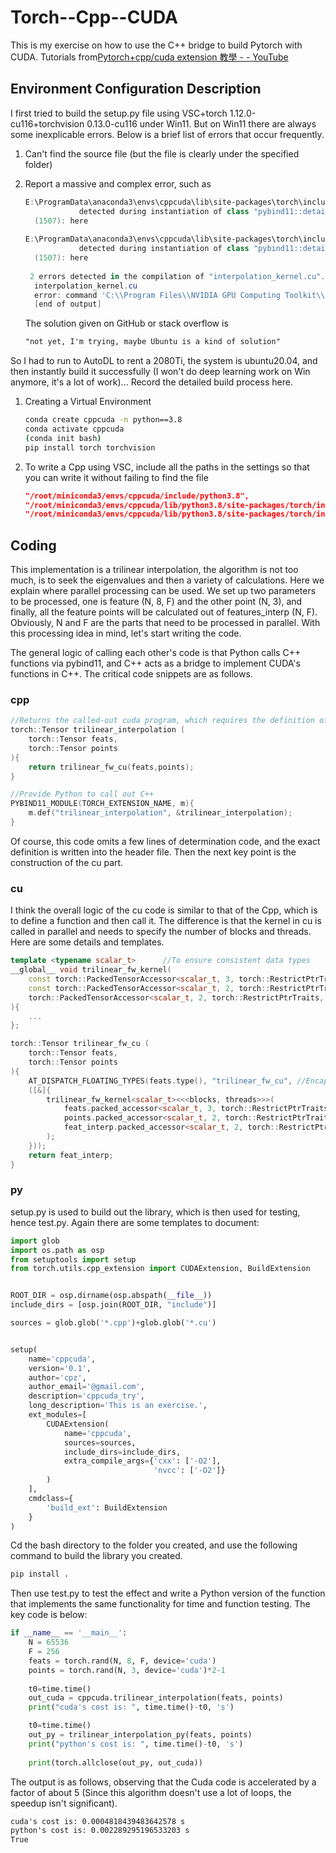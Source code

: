 # Torch--Cpp--CUDA
This is my exercise on how to use the C++ bridge to build Pytorch with CUDA. Tutorials from[Pytorch+cpp/cuda extension 教學 - - YouTube](https://www.youtube.com/watch?v=l_Rpk6CRJYI&list=PLDV2CyUo4q-LKuiNltBqCKdO9GH4SS_ec)
## Environment Configuration Description

I first tried to build the setup.py file using VSC+torch 1.12.0-cu116+torchvision 0.13.0-cu116 under Win11. But on Win11 there are always some inexplicable errors. Below is a brief list of errors that occur frequently.

1. Can't find the source file (but the file is clearly under the specified folder)

2. Report a massive and complex error, such as

   ```powershell
   E:\ProgramData\anaconda3\envs\cppcuda\lib\site-packages\torch\include\pybind11\cast.h(1429): error: too few arguments for template template parameter "Tuple"
               detected during instantiation of class "pybind11::detail::tuple_caster<Tuple, Ts...> [with Tuple=std::pair, Ts=<T1, T2>]"
     (1507): here
     
   E:\ProgramData\anaconda3\envs\cppcuda\lib\site-packages\torch\include\pybind11\cast.h(1503): error: too few arguments for template template parameter "Tuple"
               detected during instantiation of class "pybind11::detail::tuple_caster<Tuple, Ts...> [with Tuple=std::pair, Ts=<T1, T2>]"
     (1507): here
    
    2 errors detected in the compilation of "interpolation_kernel.cu".
     interpolation_kernel.cu
     error: command 'C:\\Program Files\\NVIDIA GPU Computing Toolkit\\CUDA\\v11.6\\bin\\nvcc.exe' failed with exit code 1
     [end of output]
   ```

   The solution given on GitHub or stack overflow is

   ```tex
   "not yet, I'm trying, maybe Ubuntu is a kind of solution"
   ```

So I had to run to AutoDL to rent a 2080Ti, the system is ubuntu20.04, and then instantly build it successfully (I won't do deep learning work on Win anymore, it's a lot of work)... Record the detailed build process here.

1. Creating a Virtual Environment

   ```bash
   conda create cppcuda -n python==3.8
   conda activate cppcuda
   (conda init bash)
   pip install torch torchvision
   ```

2. To write a Cpp using VSC, include all the paths in the settings so that you can write it without failing to find the file

   ```json
   "/root/miniconda3/envs/cppcuda/include/python3.8",
   "/root/miniconda3/envs/cppcuda/lib/python3.8/site-packages/torch/include",
   "/root/miniconda3/envs/cppcuda/lib/python3.8/site-packages/torch/include/torch/csrc/api/include"
   ```

## Coding

This implementation is a trilinear interpolation, the algorithm is not too much, is to seek the eigenvalues and then a variety of calculations. Here we explain where parallel processing can be used. We set up two parameters to be processed, one is feature (N, 8, F) and the other point (N, 3), and finally, all the feature points will be calculated out of features_interp (N, F). Obviously, N and F are the parts that need to be processed in parallel. With this processing idea in mind, let's start writing the code.

The general logic of calling each other's code is that Python calls C++ functions via pybind11, and C++ acts as a bridge to implement CUDA's functions in C++. The critical code snippets are as follows.

### cpp

```c++
//Returns the called-out cuda program, which requires the definition of header files
torch::Tensor trilinear_interpolation (
    torch::Tensor feats,
    torch::Tensor points
){
    return trilinear_fw_cu(feats,points); 
}

//Provide Python to call out C++
PYBIND11_MODULE(TORCH_EXTENSION_NAME, m){
    m.def("trilinear_interpolation", &trilinear_interpolation);
}
```

Of course, this code omits a few lines of determination code, and the exact definition is written into the header file. Then the next key point is the construction of the cu part.

### cu

I think the overall logic of the cu code is similar to that of the Cpp, which is to define a function and then call it. The difference is that the kernel in cu is called in parallel and needs to specify the number of blocks and threads. Here are some details and templates.

```c++
template <typename scalar_t>      //To ensure consistent data types
__global__ void trilinear_fw_kernel(
    const torch::PackedTensorAccessor<scalar_t, 3, torch::RestrictPtrTraits, size_t> feats,      //feats -> (N, 8, F)
    const torch::PackedTensorAccessor<scalar_t, 2, torch::RestrictPtrTraits, size_t> points,    //points -> (N, 3)
    torch::PackedTensorAccessor<scalar_t, 2, torch::RestrictPtrTraits, size_t> feat_interp      //feat_interp -> (N, F) Since void, therefore, needs to be passed the result, similar to the double-pointer example.
){
	...
};

torch::Tensor trilinear_fw_cu (
    torch::Tensor feats,
    torch::Tensor points
){
    AT_DISPATCH_FLOATING_TYPES(feats.type(), "trilinear_fw_cu", //Encapsulate the interface, call the kernel function with the same name as this function definition
    ([&]{
        trilinear_fw_kernel<scalar_t><<<blocks, threads>>>(
            feats.packed_accessor<scalar_t, 3, torch::RestrictPtrTraits, size_t>(),  //Data types, dimensions, do not intersect with other variables.
            points.packed_accessor<scalar_t, 2, torch::RestrictPtrTraits, size_t>(),
            feat_interp.packed_accessor<scalar_t, 2, torch::RestrictPtrTraits, size_t>() 
        );
    }));
    return feat_interp;
}
```

### py

setup.py is used to build out the library, which is then used for testing, hence test.py. Again there are some templates to document:

```python
import glob
import os.path as osp
from setuptools import setup
from torch.utils.cpp_extension import CUDAExtension, BuildExtension


ROOT_DIR = osp.dirname(osp.abspath(__file__))
include_dirs = [osp.join(ROOT_DIR, "include")]

sources = glob.glob('*.cpp')+glob.glob('*.cu')


setup(
    name='cppcuda',
    version='0.1',
    author='cpz',
    author_email='@gmail.com',
    description='cppcuda_try',
    long_description='This is an exercise.',
    ext_modules=[
        CUDAExtension(
            name='cppcuda',
            sources=sources,
            include_dirs=include_dirs,
            extra_compile_args={'cxx': ['-O2'],
                                'nvcc': ['-O2']}
        )
    ],
    cmdclass={
        'build_ext': BuildExtension
    }
)
```

Cd the bash directory to the folder you created, and use the following command to build the library you created.

```bash
pip install .
```

Then use test.py to test the effect and write a Python version of the function that implements the same functionality for time and function testing. The key code is below:

```python
if __name__ == '__main__':
    N = 65536
    F = 256
    feats = torch.rand(N, 8, F, device='cuda')
    points = torch.rand(N, 3, device='cuda')*2-1
    
    t0=time.time()
    out_cuda = cppcuda.trilinear_interpolation(feats, points)
    print("cuda's cost is: ", time.time()-t0, 's')

    t0=time.time()
    out_py = trilinear_interpolation_py(feats, points)
    print("python's cost is: ", time.time()-t0, 's')
    
    print(torch.allclose(out_py, out_cuda))
```

The output is as follows, observing that the Cuda code is accelerated by a factor of about 5 (Since this algorithm doesn't use a lot of loops, the speedup isn't significant).

```tex
cuda's cost is: 0.0004818439483642578 s
python's cost is: 0.002289295196533203 s
True
```
